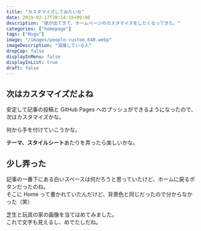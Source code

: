 ```yaml
---
title: "カスタマイズしてみたいな"
date: 2019-02-17T20:14:15+09:00
description: "欲が出てきて、ホームページのカスタマイズをしたくなってきた。"
categories: ["homepage"]
tags: ["Hugo"]
image: "/images/people-custom_640.webp"
imageDescription: "溶接している人"
dropCap: false
displayInMenu: false
displayInList: true
draft: false
---
```

## 次はカスタマイズだよね
安定して記事の投稿と GitHub Pages へのプッシュができるようになったので、次はカスタマイズかな。

何から手を付けていこうかな。

**テーマ、スタイルシート**あたりを弄ったら楽しいかな。

## 少し弄った
記事の一番下にある白いスペースは何だろうと思っていたけど、ホームに戻るボタンだったのね。  
そこに Home って書かれていたんだけど、背景色と同じだったので分からなかった（笑）

芝生と玩具の家の画像を当てはめてみました。  
これで文字も見えるし、めでたしだね。
